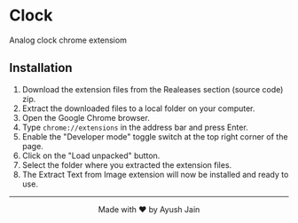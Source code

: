 # Clock
Analog clock chrome extensiom
## Installation
1. Download the extension files from the Realeases section (source code) zip.
2. Extract the downloaded files to a local folder on your computer.
3. Open the Google Chrome browser.
4. Type `chrome://extensions` in the address bar and press Enter.
5. Enable the "Developer mode" toggle switch at the top right corner of the page.
6. Click on the "Load unpacked" button.
7. Select the folder where you extracted the extension files.
8. The Extract Text from Image extension will now be installed and ready to use.
<hr>
<p align="center"> Made with ❤️ by Ayush Jain </p>
